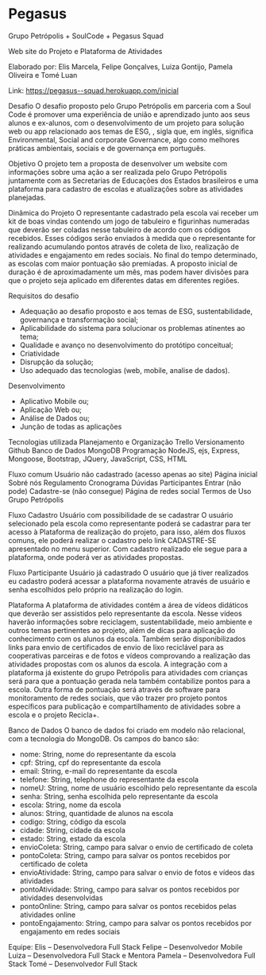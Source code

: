 # Pegasus

Grupo Petrópolis + SoulCode + Pegasus Squad

Web site do Projeto e Plataforma de Atividades

Elaborado por: Elis Marcela, Felipe Gonçalves, Luiza Gontijo, Pamela Oliveira e Tomé Luan

Link: https://pegasus--squad.herokuapp.com/inicial

Desafio 
O desafio proposto pelo Grupo Petrópolis em parceria com a Soul Code é promover uma experiência de união e aprendizado junto aos seus alunos e ex-alunos, com o desenvolvimento de um projeto para solução web ou app relacionado aos temas de ESG, , sigla que, em inglês, significa Environmental, Social and corporate Governance, algo como melhores práticas ambientais, sociais e de governança em português.

Objetivo
O projeto tem a proposta de desenvolver um website com informações sobre uma ação a ser realizada pelo Grupo Petrópolis juntamente com as Secretarias de Educações dos Estados brasileiros e uma plataforma para cadastro de escolas e atualizações sobre as atividades planejadas.

Dinâmica do Projeto
O representante cadastrado pela escola vai receber um kit de boas vindas contendo um jogo de tabuleiro e figurinhas numeradas que deverão ser coladas nesse tabuleiro de acordo com os códigos recebidos. Esses códigos serão enviados à medida que o representante for realizando acumulando pontos através de coleta de lixo, realização de atividades e engajamento em redes sociais. 
No final do tempo determinado, as escolas com maior pontuação são premiadas.
A proposto inicial de duração é de aproximadamente um mês, mas podem haver divisões para que o projeto seja aplicado em diferentes datas em diferentes regiões.

Requisitos do desafio
- Adequação ao desafio proposto e aos temas de ESG,
sustentabilidade, governança e transformação social;
- Aplicabilidade do sistema para solucionar os problemas
atinentes ao tema;
- Qualidade e avanço no desenvolvimento do protótipo
conceitual;
- Criatividade
- Disrupção da solução;
- Uso adequado das tecnologias (web, mobile, analise de
dados).


Desenvolvimento 
- Aplicativo Mobile ou; 
- Aplicação Web ou; 
- Análise de Dados ou; 
- Junção de todas as aplicações

Tecnologias utilizada
Planejamento e Organização
Trello
Versionamento
Github
Banco de Dados
MongoDB
Programação
NodeJS, ejs, Express, Mongoose, Bootstrap, JQuery, JavaScript, CSS, HTML

Fluxo comum
Usuário não cadastrado (acesso apenas ao site)
Página inicial
Sobré nós
Regulamento
Cronograma
Dúvidas 
Participantes
Entrar (não pode)
Cadastre-se (não consegue)
Página de redes social
Termos de Uso
Grupo Petrópolis

Fluxo Cadastro
Usuário com possibilidade de se cadastrar
O usuário selecionado pela escola como representante poderá se cadastrar para ter acesso à Plataforma de realização do projeto, para isso, além dos fluxos comuns, ele poderá realizar o cadastro pelo link CADASTRE-SE apresentado no menu superior. Com cadastro realizado ele segue para a plataforma, onde poderá ver as atividades propostas.

Fluxo Participante
Usuário já cadastrado 
O usuário que já tiver realizados eu cadastro poderá acessar a plataforma novamente através de usuário e senha escolhidos pelo próprio na realização do login.

Plataforma
A plataforma de atividades contém a área de vídeos didáticos que deverão ser assistidos pelo representante da escola. Nesse vídeos haverão informações sobre reciclagem, sustentabilidade, meio ambiente e outros temas pertinentes ao projeto, além de dicas para aplicação do conhecimento com os alunos da escola.
Também serão disponibilizados links para envio de certificados de envio de lixo reciclável para as cooperativas parceiras e de fotos e vídeos comprovando a realização das atividades propostas com os alunos da escola.
A integração com a plataforma já existente do grupo Petrópolis para atividades com crianças será para que a pontuação gerada nela também contabilize pontos para a escola.
Outra forma de pontuação será através de software para monitoramento de redes sociais, que vão trazer pro projeto pontos específicos para publicação e compartilhamento de atividades sobre a escola e o projeto Recicla+.

Banco de Dados
O banco de dados foi criado em modelo não relacional, com a tecnologia do MongoDB. Os campos do banco são:
- nome: String, nome do representante da escola
- cpf: String, cpf do representante da escola
- email: String, e-mail do representante da escola
- telefone: String, telephone do representante da escola
- nomeU: String, nome de usuário escolhido pelo representante da escola
- senha: String, senha escolhida pelo representante da escola
- escola: String, nome da escola
- alunos: String, quantidade de alunos na escola
- codigo: String, código da escola
- cidade: String, cidade da escola
- estado: String, estado da escola
- envioColeta: String, campo para salvar o envio de certificado de coleta
- pontoColeta: String, campo para salvar os pontos recebidos por certificado de coleta
- envioAtividade: String, campo para salvar o envio de fotos e vídeos das atividades
- pontoAtividade: String, campo para salvar os pontos recebidos por atividades desenvolvidas
- pontoOnline: String, campo para salvar os pontos recebidos pelas atividades online
- pontoEngajamento: String, campo para salvar os pontos recebidos por engajamento em redes sociais


Equipe:
Elis – Desenvolvedora Full Stack
Felipe – Desenvolvedor Mobile
Luiza – Desenvolvedora Full Stack e Mentora
Pamela – Desenvolvedora Full Stack
Tomé – Desenvolvedor Full Stack 
